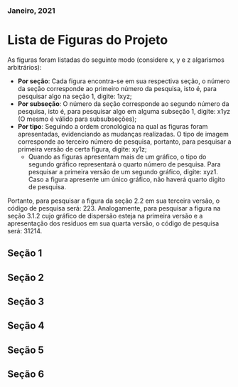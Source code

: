 ### Janeiro, 2021
# Lista de Figuras do Projeto

As figuras foram listadas do seguinte modo (considere x, y e z algarismos arbitrários):

* **Por seção**: Cada figura encontra-se em sua respectiva seção, o número da seção corresponde ao primeiro número da pesquisa, isto é, para pesquisar algo na seção 1, digite: 1xyz;
* **Por subseção**: O número da seção corresponde ao segundo número da pesquisa, isto é, para pesquisar algo em alguma subseção 1, digite: x1yz (O mesmo é válido para subsubseções);
* **Por tipo**: Seguindo a ordem cronológica na qual as figuras foram apresentadas, evidenciando as mudanças realizadas. O tipo de imagem corresponde ao terceiro número de pesquisa, portanto, para pesquisar a primeira versão de certa figura, digite: xy1z;
  * Quando as figuras apresentam mais de um gráfico, o tipo  do segundo gráfico representará o quarto número de pesquisa. Para pesquisar a primeira versão de um segundo gráfico, digite: xyz1. Caso a figura apresente um único gráfico, não haverá quarto digito de pesquisa.
  
Portanto, para pesquisar a figura da seção 2.2 em sua terceira versão, o código de pesquisa será: 223. Analogamente, para pesquisar a figura na seção 3.1.2 cujo gráfico de dispersão esteja na primeira versão e a apresentação dos residuos em sua quarta versão, o código de pesquisa será: 31214.

## Seção 1

## Seção 2

## Seção 3

## Seção 4

## Seção 5

## Seção 6

